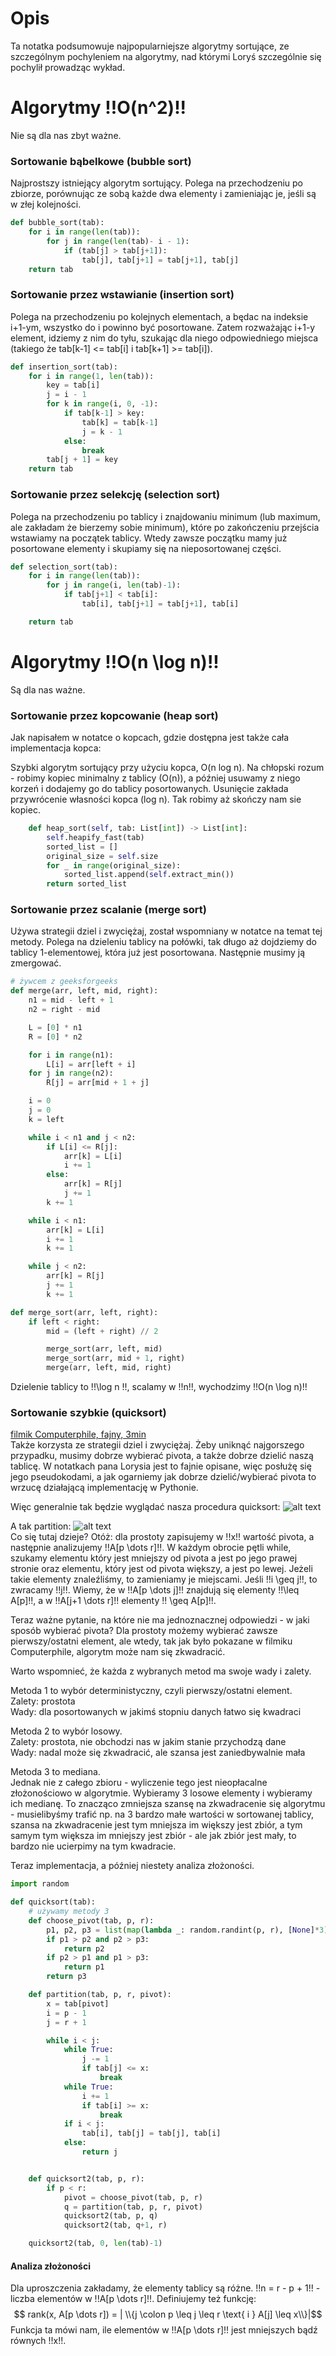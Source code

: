 # Opis

Ta notatka podsumowuje najpopularniejsze algorytmy sortujące, ze szczególnym pochyleniem na algorytmy, nad którymi Loryś szczególnie się pochylił prowadząc wykład.

# Algorytmy !!O(n^2)!!

Nie są dla nas zbyt ważne.

### Sortowanie bąbelkowe (bubble sort)

Najprostszy istniejący algorytm sortujący. Polega na przechodzeniu po zbiorze, porównując ze sobą każde dwa elementy i zamieniając je, jeśli są w złej kolejności.

```python
def bubble_sort(tab):
    for i in range(len(tab)):
        for j in range(len(tab)- i - 1):
            if (tab[j] > tab[j+1]):
                tab[j], tab[j+1] = tab[j+1], tab[j]
    return tab

```

### Sortowanie przez wstawianie (insertion sort)

Polega na przechodzeniu po kolejnych elementach, a będac na indeksie i+1-ym, wszystko do i powinno być posortowane. Zatem rozważając i+1-y element, idziemy z nim do tyłu, szukając dla niego odpowiedniego miejsca (takiego że tab[k-1] <= tab[i] i tab[k+1] >= tab[i]).

```python
def insertion_sort(tab):
    for i in range(1, len(tab)):
        key = tab[i]
        j = i - 1
        for k in range(i, 0, -1):
            if tab[k-1] > key:
                tab[k] = tab[k-1]
                j = k - 1
            else:
                break
        tab[j + 1] = key
    return tab
```

### Sortowanie przez selekcję (selection sort)

Polega na przechodzeniu po tablicy i znajdowaniu minimum (lub maximum, ale zakładam że bierzemy sobie minimum), które po zakończeniu przejścia wstawiamy na początek tablicy. Wtedy zawsze początku mamy już posortowane elementy i skupiamy się na nieposortowanej części.

```python
def selection_sort(tab):
    for i in range(len(tab)):
        for j in range(i, len(tab)-1):
            if tab[j+1] < tab[i]:
                tab[i], tab[j+1] = tab[j+1], tab[i]

    return tab
```

# Algorytmy !!O(n \log n)!!

Są dla nas ważne.

### Sortowanie przez kopcowanie (heap sort)

Jak napisałem w notatce o kopcach, gdzie dostępna jest także cała implementacja kopca:

Szybki algorytm sortujący przy użyciu kopca, O(n log n). Na chłopski rozum - robimy kopiec minimalny z tablicy (O(n)), a później usuwamy z niego korzeń i dodajemy go do tablicy posortowanych. Usunięcie zakłada przywrócenie własności kopca (log n). Tak robimy aż skończy nam sie kopiec.

```python
    def heap_sort(self, tab: List[int]) -> List[int]:
        self.heapify_fast(tab)
        sorted_list = []
        original_size = self.size
        for _ in range(original_size):
            sorted_list.append(self.extract_min())
        return sorted_list
```

### Sortowanie przez scalanie (merge sort)

Używa strategii dziel i zwyciężaj, został wspomniany w notatce na temat tej metody. Polega na dzieleniu tablicy na połówki, tak długo aż dojdziemy do tablicy 1-elementowej, która już jest posortowana. Następnie musimy ją zmergować.

```python
# żywcem z geeksforgeeks
def merge(arr, left, mid, right):
    n1 = mid - left + 1
    n2 = right - mid

    L = [0] * n1
    R = [0] * n2

    for i in range(n1):
        L[i] = arr[left + i]
    for j in range(n2):
        R[j] = arr[mid + 1 + j]

    i = 0
    j = 0
    k = left

    while i < n1 and j < n2:
        if L[i] <= R[j]:
            arr[k] = L[i]
            i += 1
        else:
            arr[k] = R[j]
            j += 1
        k += 1

    while i < n1:
        arr[k] = L[i]
        i += 1
        k += 1

    while j < n2:
        arr[k] = R[j]
        j += 1
        k += 1

def merge_sort(arr, left, right):
    if left < right:
        mid = (left + right) // 2

        merge_sort(arr, left, mid)
        merge_sort(arr, mid + 1, right)
        merge(arr, left, mid, right)
```

Dzielenie tablicy to !!\log n !!, scalamy w !!n!!, wychodzimy !!O(n \log n)!!

### Sortowanie szybkie (quicksort)

[filmik Computerphile, fajny, 3min](https://www.youtube.com/watch?v=XE4VP_8Y0BU)  
Także korzysta ze strategii dziel i zwyciężaj. Żeby uniknąć najgorszego przypadku, musimy dobrze wybierać pivota, a także dobrze dzielić naszą tablicę. W notatkach pana Lorysia jest to fajnie opisane, więc posłużę się jego pseudokodami, a jak ogarniemy jak dobrze dzielić/wybierać pivota to wrzucę działającą implementację w Pythonie.

Więc generalnie tak będzie wyglądać nasza procedura quicksort:
![alt text](images/qs1.png)

A tak partition:
![alt text](images/qs2.png)  
Co się tutaj dzieje? Otóż: dla prostoty zapisujemy w !!x!! wartość pivota, a następnie analizujemy !!A[p \dots r]!!. W każdym obrocie pętli while, szukamy elementu który jest mniejszy od pivota a jest po jego prawej stronie oraz elementu, który jest od pivota większy, a jest po lewej. Jeżeli takie elementy znaleźliśmy, to zamieniamy je miejscami. Jeśli !!i \geq j!!, to zwracamy !!j!!. Wiemy, że w !!A[p \dots j]!! znajdują się elementy !!\leq A[p]!!, a w !!A[j+1 \dots r]!! elementy !! \geq A[p]!!.

Teraz ważne pytanie, na które nie ma jednoznacznej odpowiedzi - w jaki sposób wybierać pivota? Dla prostoty możemy wybierać zawsze pierwszy/ostatni element, ale wtedy, tak jak było pokazane w filmiku Computerphile, algorytm może nam się zkwadracić.

Warto wspomnieć, że każda z wybranych metod ma swoje wady i zalety.

Metoda 1 to wybór deterministyczny, czyli pierwszy/ostatni element.  
Zalety: prostota  
Wady: dla posortowanych w jakimś stopniu danych łatwo się kwadraci

Metoda 2 to wybór losowy.  
Zalety: prostota, nie obchodzi nas w jakim stanie przychodzą dane  
Wady: nadal może się zkwadracić, ale szansa jest zaniedbywalnie mała

Metoda 3 to mediana.  
Jednak nie z całego zbioru - wyliczenie tego jest nieopłacalne złożonościowo w algorytmie. Wybieramy 3 losowe elementy i wybieramy ich medianę. To znacząco zmniejsza szansę na zkwadracenie się algorytmu - musielibyśmy trafić np. na 3 bardzo małe wartości w sortowanej tablicy, szansa na zkwadracenie jest tym mniejsza im większy jest zbiór, a tym samym tym większa im mniejszy jest zbiór - ale jak zbiór jest mały, to bardzo nie ucierpimy na tym kwadracie.

Teraz implementacja, a później niestety analiza złożoności.

```python
import random

def quicksort(tab):
    # używamy metody 3
    def choose_pivot(tab, p, r):
        p1, p2, p3 = list(map(lambda _: random.randint(p, r), [None]*3))
        if p1 > p2 and p2 > p3:
            return p2
        if p2 > p1 and p1 > p3:
            return p1
        return p3

    def partition(tab, p, r, pivot):
        x = tab[pivot]
        i = p - 1
        j = r + 1

        while i < j:
            while True:
                j -= 1
                if tab[j] <= x:
                    break
            while True:
                i += 1
                if tab[i] >= x:
                    break
            if i < j:
                tab[i], tab[j] = tab[j], tab[i]
            else:
                return j


    def quicksort2(tab, p, r):
        if p < r:
            pivot = choose_pivot(tab, p, r)
            q = partition(tab, p, r, pivot)
            quicksort2(tab, p, q)
            quicksort2(tab, q+1, r)

    quicksort2(tab, 0, len(tab)-1)
```

#### Analiza złożoności

Dla uproszczenia zakładamy, że elementy tablicy są różne.
!!n = r - p + 1!! - liczba elementów w !!A[p \dots r]!!. Definiujemy też funkcję:
$$ rank(x, A[p \dots r]) = | \\{j \colon p \leq j \leq r \text{ i } A[j] \leq x\\}|$$
Funkcja ta mówi nam, ile elementów w !!A[p \dots r]!! jest mniejszych bądź równych !!x!!.
